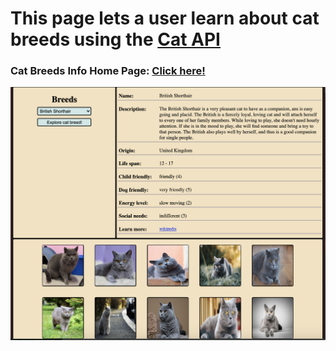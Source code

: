 #   This page lets a user learn about cat breeds using the [Cat API](https://thecatapi.com/)

### Cat Breeds Info Home Page: [Click here!](https://safaladhikari1.github.io/catbreedinfo/)

![Cat Breeds Info Home Page](catBreedInfo.png)